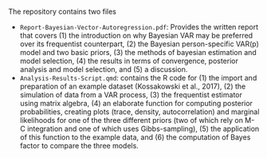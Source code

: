 The repository contains two files
- `Report-Bayesian-Vector-Autoregression.pdf`: Provides the written report that covers (1) the introduction on why Bayesian VAR may be preferred over its frequentist counterpart, (2) the Bayesian person-specific VAR(p) model and two basic priors, (3) the methods of bayesian estimation and model selection, (4) the results in terms of convergence, posterior analysis and model selection, and (5) a discussion.
-  `Analysis-Results-Script.qmd`: contains the R code for (1) the import and preparation of an example dataset (Kossakowski et al., 2017), (2) the simulation of data from a VAR process, (3) the frequentist estimator using matrix algebra, (4) an elaborate function for computing posterior probabilities, creating plots (trace, density, autocorrelation) and marginal likelihoods for one of the three different priors (two of which rely on M-C integration and one of which uses Gibbs-sampling), (5) the application of this function to the example data, and (6) the computation of Bayes factor to compare the three models.

